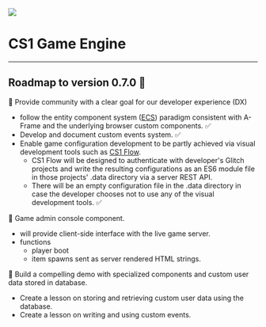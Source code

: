 <img src="https://cdn.glitch.com/f8abb766-9950-44ff-9adb-2f5f53fdaf1b%2FCS1_192.png?1552299344920">

# CS1 Game Engine
____

## Roadmap to version 0.7.0 👣

🍎 Provide community with a clear goal for our developer experience (DX)
  - follow the entity component system (<a href="https://en.wikipedia.org/wiki/Entity_component_system" rel="noreferer">ECS</a>) paradigm consistent with A-Frame and the underlying browser custom components. ✅
  - Develop and document custom events system. ✅
  - Enable game configuration development to be partly achieved via visual development tools such as <a href="https://cs1-flow.glitch.me" rel="noreferer">CS1 Flow</a>.
    - CS1 Flow will be designed to authenticate with developer's Glitch projects and write the resulting configurations as an ES6 module file in those projects' .data directory via a server REST API.
    - There will be an empty configuration file in the .data directory in case the developer chooses not to use any of the visual development tools.  ✅
   
🍎 Game admin console component.
  - will provide client-side interface with the live game server.
  - functions
    - player boot
    - item spawns sent as server rendered HTML strings.
    
🍎 Build a compelling demo with specialized components and custom user data stored in database.
  - Create a lesson on storing and retrieving custom user data using the database.
  - Create a lesson on writing and using custom events.
